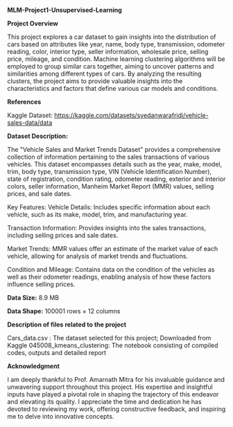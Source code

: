 **MLM-Project1-Unsupervised-Learning**

**Project Overview**

This project explores a car dataset to gain insights into the distribution of cars based on attributes like year, name, body type, transmission, odometer reading, color, interior type, seller information, wholesale price, selling price, mileage, and condition. Machine learning clustering algorithms will be employed to group similar cars together, aiming to uncover patterns and similarities among different types of cars. By analyzing the resulting clusters, the project aims to provide valuable insights into the characteristics and factors that define various car models and conditions.

**References**

Kaggle Dataset: https://kaggle.com/datasets/syedanwarafridi/vehicle-sales-data/data

**Dataset Description:**

The "Vehicle Sales and Market Trends Dataset" provides a comprehensive collection of information pertaining to the sales transactions of various vehicles. This dataset encompasses details such as the year, make, model, trim, body type, transmission type, VIN (Vehicle Identification Number), state of registration, condition rating, odometer reading, exterior and interior colors, seller information, Manheim Market Report (MMR) values, selling prices, and sale dates.

Key Features:
Vehicle Details: Includes specific information about each vehicle, such as its make, model, trim, and manufacturing year.

Transaction Information: Provides insights into the sales transactions, including selling prices and sale dates.

Market Trends: MMR values offer an estimate of the market value of each vehicle, allowing for analysis of market trends and fluctuations.

Condition and Mileage: Contains data on the condition of the vehicles as well as their odometer readings, enabling analysis of how these factors influence selling prices.

**Data Size:** 8.9 MB

**Data Shape:** 100001 rows × 12 columns

**Description of files related to the project**

Cars_data.csv : The dataset selected for this project; Downloaded from Kaggle
045008_kmeans_clustering: The notebook consisting of compiled codes, outputs and detailed report

**Acknowledgment**

I am deeply thankful to Prof. Amarnath Mitra for his invaluable guidance and unwavering support throughout this project. His expertise and insightful inputs have played a pivotal role in shaping the trajectory of this endeavor and elevating its quality. I appreciate the time and dedication he has devoted to reviewing my work, offering constructive feedback, and inspiring me to delve into innovative concepts.
